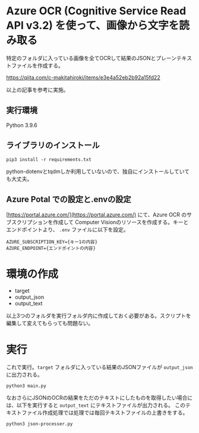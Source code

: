 # Azure OCR (Cognitive Service Read API v3.2) を使って、画像から文字を読み取る
特定のフォルダに入っている画像を全てOCRして結果のJSONとプレーンテキストファイルを作成する。

https://qiita.com/c-makitahiroki/items/e3e4a52eb2b92a15fd22

以上の記事を参考に実施。

## 実行環境
Python 3.9.6

## ライブラリのインストール

```
pip3 install -r requirements.txt
```
python-dotenvとtqdmしか利用していないので、独自にインストールしていても大丈夫。

## Azure Potal での設定と.envの設定
[https://portal.azure.com/](https://portal.azure.com/) にて、Azure OCR のサブスクリプションを作成して
Computer Visionのリソースを作成する。キーとエンドポイントより、 `.env` ファイルに以下を設定。

```
AZURE_SUBSCRIPTION_KEY={キー1の内容}
AZURE_ENDPOINT={エンドポイントの内容}
```

# 環境の作成
- target
- output_json
- output_text

以上3つのフォルダを実行フォルダ内に作成しておく必要がある。スクリプトを編集して変えてもらっても問題ない。


# 実行

これで実行。`target` フォルダに入っている結果のJSONファイルが `output_json` に出力される。

```
python3 main.py
```

なおさらにJSONのOCRの結果をただのテキストにしたものを取得したい場合には、以下を実行すると `output_text` にテキストファイルが出力される。
このテキストファイル作成処理では処理では毎回テキストファイルの上書きをする。

```
python3 json-processer.py
```




